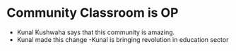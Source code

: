 # Community Classroom is OP

- Kunal Kushwaha says that this community is amazing.
- Kunal made this change
-Kunal is bringing revolution in education sector
